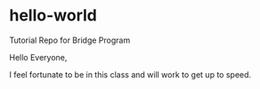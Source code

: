 # hello-world
Tutorial Repo for Bridge Program

Hello Everyone,

I feel fortunate to be in this class and will work to get up to speed.  
